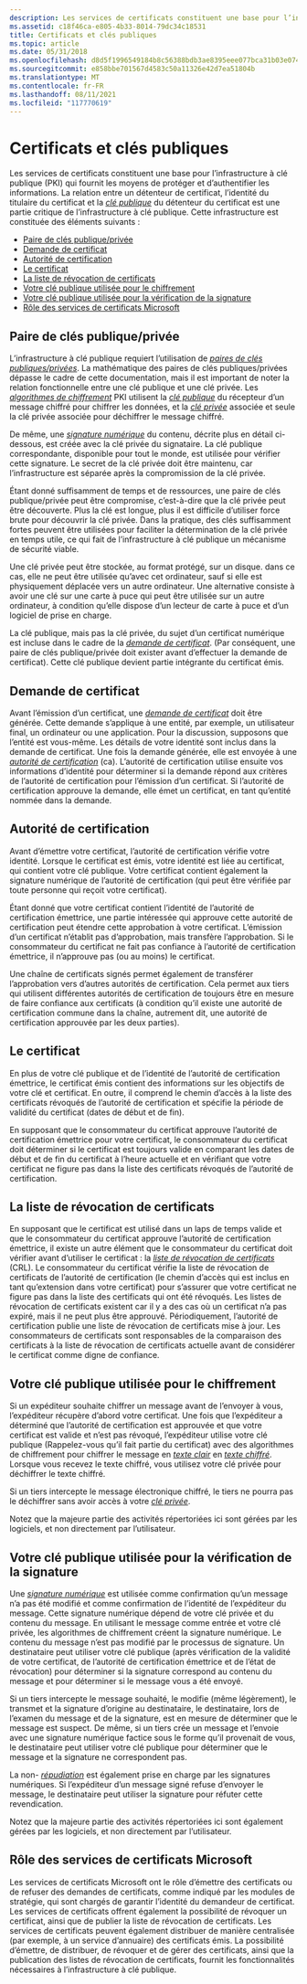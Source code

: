 ```yaml
---
description: Les services de certificats constituent une base pour l’infrastructure à clé publique (PKI) qui fournit les moyens de protéger et d’authentifier les informations.
ms.assetid: c18f46ca-e805-4b33-8014-79dc34c18531
title: Certificats et clés publiques
ms.topic: article
ms.date: 05/31/2018
ms.openlocfilehash: d8d5f1996549184b8c56388bdb3ae8395eee077bca31b03e074f4dda8568805b
ms.sourcegitcommit: e858bbe701567d4583c50a11326e42d7ea51804b
ms.translationtype: MT
ms.contentlocale: fr-FR
ms.lasthandoff: 08/11/2021
ms.locfileid: "117770619"
---
```

# <a name="certificates-and-public-keys"></a>Certificats et clés publiques

Les services de certificats constituent une base pour l’infrastructure à clé publique (PKI) qui fournit les moyens de protéger et d’authentifier les informations. La relation entre un détenteur de certificat, l’identité du titulaire du certificat et la [*clé publique*](../secgloss/p-gly.md) du détenteur du certificat est une partie critique de l’infrastructure à clé publique. Cette infrastructure est constituée des éléments suivants :

-   [Paire de clés publique/privée](#the-publicprivate-key-pair)
-   [Demande de certificat](#the-certificate-request)
-   [Autorité de certification](#the-certification-authority)
-   [Le certificat](#the-certificate-request)
-   [La liste de révocation de certificats](#the-certificate-revocation-list)
-   [Votre clé publique utilisée pour le chiffrement](#your-public-key-used-for-encryption)
-   [Votre clé publique utilisée pour la vérification de la signature](#your-public-key-used-for-signature-verification)
-   [Rôle des services de certificats Microsoft](#microsoft-certificate-services-role)

## <a name="the-publicprivate-key-pair"></a>Paire de clés publique/privée

L’infrastructure à clé publique requiert l’utilisation de [*paires de clés publiques/privées*](../secgloss/p-gly.md). La mathématique des paires de clés publiques/privées dépasse le cadre de cette documentation, mais il est important de noter la relation fonctionnelle entre une clé publique et une clé privée. Les [*algorithmes de chiffrement*](../secgloss/c-gly.md) PKI utilisent la [*clé publique*](../secgloss/p-gly.md) du récepteur d’un message chiffré pour chiffrer les données, et la [*clé privée*](../secgloss/p-gly.md) associée et seule la clé privée associée pour déchiffrer le message chiffré.

De même, une [*signature numérique*](../secgloss/d-gly.md) du contenu, décrite plus en détail ci-dessous, est créée avec la clé privée du signataire. La clé publique correspondante, disponible pour tout le monde, est utilisée pour vérifier cette signature. Le secret de la clé privée doit être maintenu, car l’infrastructure est séparée après la compromission de la clé privée.

Étant donné suffisamment de temps et de ressources, une paire de clés publique/privée peut être compromise, c’est-à-dire que la clé privée peut être découverte. Plus la clé est longue, plus il est difficile d’utiliser force brute pour découvrir la clé privée. Dans la pratique, des clés suffisamment fortes peuvent être utilisées pour faciliter la détermination de la clé privée en temps utile, ce qui fait de l’infrastructure à clé publique un mécanisme de sécurité viable.

Une clé privée peut être stockée, au format protégé, sur un disque. dans ce cas, elle ne peut être utilisée qu’avec cet ordinateur, sauf si elle est physiquement déplacée vers un autre ordinateur. Une alternative consiste à avoir une clé sur une carte à puce qui peut être utilisée sur un autre ordinateur, à condition qu’elle dispose d’un lecteur de carte à puce et d’un logiciel de prise en charge.

La clé publique, mais pas la clé privée, du sujet d’un certificat numérique est incluse dans le cadre de la [*demande de certificat*](../secgloss/c-gly.md). (Par conséquent, une paire de clés publique/privée doit exister avant d’effectuer la demande de certificat). Cette clé publique devient partie intégrante du certificat émis.

## <a name="the-certificate-request"></a>Demande de certificat

Avant l’émission d’un certificat, une [*demande de certificat*](../secgloss/c-gly.md) doit être générée. Cette demande s’applique à une entité, par exemple, un utilisateur final, un ordinateur ou une application. Pour la discussion, supposons que l’entité est vous-même. Les détails de votre identité sont inclus dans la demande de certificat. Une fois la demande générée, elle est envoyée à une [*autorité de certification*](../secgloss/c-gly.md) (ca). L’autorité de certification utilise ensuite vos informations d’identité pour déterminer si la demande répond aux critères de l’autorité de certification pour l’émission d’un certificat. Si l’autorité de certification approuve la demande, elle émet un certificat, en tant qu’entité nommée dans la demande.

## <a name="the-certification-authority"></a>Autorité de certification

Avant d’émettre votre certificat, l’autorité de certification vérifie votre identité. Lorsque le certificat est émis, votre identité est liée au certificat, qui contient votre clé publique. Votre certificat contient également la signature numérique de l’autorité de certification (qui peut être vérifiée par toute personne qui reçoit votre certificat).

Étant donné que votre certificat contient l’identité de l’autorité de certification émettrice, une partie intéressée qui approuve cette autorité de certification peut étendre cette approbation à votre certificat. L’émission d’un certificat n’établit pas d’approbation, mais transfère l’approbation. Si le consommateur du certificat ne fait pas confiance à l’autorité de certification émettrice, il n’approuve pas (ou au moins) le certificat.

Une chaîne de certificats signés permet également de transférer l’approbation vers d’autres autorités de certification. Cela permet aux tiers qui utilisent différentes autorités de certification de toujours être en mesure de faire confiance aux certificats (à condition qu’il existe une autorité de certification commune dans la chaîne, autrement dit, une autorité de certification approuvée par les deux parties).

## <a name="the-certificate"></a>Le certificat

En plus de votre clé publique et de l’identité de l’autorité de certification émettrice, le certificat émis contient des informations sur les objectifs de votre clé et certificat. En outre, il comprend le chemin d’accès à la liste des certificats révoqués de l’autorité de certification et spécifie la période de validité du certificat (dates de début et de fin).

En supposant que le consommateur du certificat approuve l’autorité de certification émettrice pour votre certificat, le consommateur du certificat doit déterminer si le certificat est toujours valide en comparant les dates de début et de fin du certificat à l’heure actuelle et en vérifiant que votre certificat ne figure pas dans la liste des certificats révoqués de l’autorité de certification.

## <a name="the-certificate-revocation-list"></a>La liste de révocation de certificats

En supposant que le certificat est utilisé dans un laps de temps valide et que le consommateur du certificat approuve l’autorité de certification émettrice, il existe un autre élément que le consommateur du certificat doit vérifier avant d’utiliser le certificat : la [*liste de révocation de certificats*](../secgloss/c-gly.md) (CRL). Le consommateur du certificat vérifie la liste de révocation de certificats de l’autorité de certification (le chemin d’accès qui est inclus en tant qu’extension dans votre certificat) pour s’assurer que votre certificat ne figure pas dans la liste des certificats qui ont été révoqués. Les listes de révocation de certificats existent car il y a des cas où un certificat n’a pas expiré, mais il ne peut plus être approuvé. Périodiquement, l’autorité de certification publie une liste de révocation de certificats mise à jour. Les consommateurs de certificats sont responsables de la comparaison des certificats à la liste de révocation de certificats actuelle avant de considérer le certificat comme digne de confiance.

## <a name="your-public-key-used-for-encryption"></a>Votre clé publique utilisée pour le chiffrement

Si un expéditeur souhaite chiffrer un message avant de l’envoyer à vous, l’expéditeur récupère d’abord votre certificat. Une fois que l’expéditeur a déterminé que l’autorité de certification est approuvée et que votre certificat est valide et n’est pas révoqué, l’expéditeur utilise votre clé publique (Rappelez-vous qu’il fait partie du certificat) avec des algorithmes de chiffrement pour chiffrer le message en [*texte clair*](../secgloss/p-gly.md) en [*texte chiffré*](../secgloss/c-gly.md). Lorsque vous recevez le texte chiffré, vous utilisez votre clé privée pour déchiffrer le texte chiffré.

Si un tiers intercepte le message électronique chiffré, le tiers ne pourra pas le déchiffrer sans avoir accès à votre [*clé privée*](../secgloss/p-gly.md).

Notez que la majeure partie des activités répertoriées ici sont gérées par les logiciels, et non directement par l’utilisateur.

## <a name="your-public-key-used-for-signature-verification"></a>Votre clé publique utilisée pour la vérification de la signature

Une [*signature numérique*](../secgloss/d-gly.md) est utilisée comme confirmation qu’un message n’a pas été modifié et comme confirmation de l’identité de l’expéditeur du message. Cette signature numérique dépend de votre clé privée et du contenu du message. En utilisant le message comme entrée et votre clé privée, les algorithmes de chiffrement créent la signature numérique. Le contenu du message n’est pas modifié par le processus de signature. Un destinataire peut utiliser votre clé publique (après vérification de la validité de votre certificat, de l’autorité de certification émettrice et de l’état de révocation) pour déterminer si la signature correspond au contenu du message et pour déterminer si le message vous a été envoyé.

Si un tiers intercepte le message souhaité, le modifie (même légèrement), le transmet et la signature d’origine au destinataire, le destinataire, lors de l’examen du message et de la signature, est en mesure de déterminer que le message est suspect. De même, si un tiers crée un message et l’envoie avec une signature numérique factice sous le forme qu’il provenait de vous, le destinataire peut utiliser votre clé publique pour déterminer que le message et la signature ne correspondent pas.

La non- [*répudiation*](../secgloss/n-gly.md) est également prise en charge par les signatures numériques. Si l’expéditeur d’un message signé refuse d’envoyer le message, le destinataire peut utiliser la signature pour réfuter cette revendication.

Notez que la majeure partie des activités répertoriées ici sont également gérées par les logiciels, et non directement par l’utilisateur.

## <a name="microsoft-certificate-services-role"></a>Rôle des services de certificats Microsoft

Les services de certificats Microsoft ont le rôle d’émettre des certificats ou de refuser des demandes de certificats, comme indiqué par les modules de stratégie, qui sont chargés de garantir l’identité du demandeur de certificat. Les services de certificats offrent également la possibilité de révoquer un certificat, ainsi que de publier la liste de révocation de certificats. Les services de certificats peuvent également distribuer de manière centralisée (par exemple, à un service d’annuaire) des certificats émis. La possibilité d’émettre, de distribuer, de révoquer et de gérer des certificats, ainsi que la publication des listes de révocation de certificats, fournit les fonctionnalités nécessaires à l’infrastructure à clé publique.

 

 
